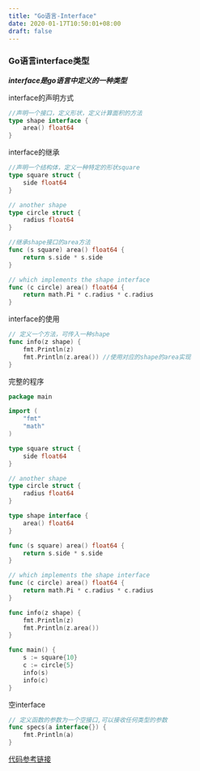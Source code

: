 ```yaml
---
title: "Go语言-Interface"
date: 2020-01-17T10:50:01+08:00
draft: false
---
```


### Go语言interface类型

***interface是go语言中定义的一种类型***

interface的声明方式

``` go
//声明一个接口，定义形状，定义计算面积的方法
type shape interface {
	area() float64
}
```

interface的继承

``` go
//声明一个结构体，定义一种特定的形状square
type square struct {
	side float64
}

// another shape
type circle struct {
	radius float64
}

//继承shape接口的area方法
func (s square) area() float64 {
	return s.side * s.side
}

// which implements the shape interface
func (c circle) area() float64 {
	return math.Pi * c.radius * c.radius
}
```

interface的使用

```go
// 定义一个方法，可传入一种shape
func info(z shape) {
	fmt.Println(z)
	fmt.Println(z.area()) //使用对应的shape的area实现
}

```

完整的程序

```go
package main

import (
	"fmt"
	"math"
)

type square struct {
	side float64
}

// another shape
type circle struct {
	radius float64
}

type shape interface {
	area() float64
}

func (s square) area() float64 {
	return s.side * s.side
}

// which implements the shape interface
func (c circle) area() float64 {
	return math.Pi * c.radius * c.radius
}

func info(z shape) {
	fmt.Println(z)
	fmt.Println(z.area())
}

func main() {
	s := square{10}
	c := circle{5}
	info(s)
	info(c)
}

```

空interface

```go
// 定义函数的参数为一个空接口,可以接收任何类型的参数
func specs(a interface{}) {
	fmt.Println(a)
}
```

[代码参考链接](https://github.com/GoesToEleven/GolangTraining/tree/master/21_interfaces)









